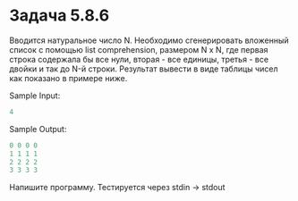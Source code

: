# Задача 5.8.6

Вводится натуральное число N. Необходимо сгенерировать вложенный список с помощью list comprehension, размером N x N, где первая строка содержала бы все нули, вторая - все единицы, третья - все двойки и так до N-й строки. Результат вывести в виде таблицы чисел как показано в примере ниже.

Sample Input:

```python
4
```

Sample Output:

```python
0 0 0 0
1 1 1 1
2 2 2 2
3 3 3 3
```

Напишите программу. Тестируется через stdin → stdout

